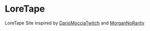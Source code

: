 # LoreTape
LoreTape Site inspired by [DarioMocciaTwitch](https://www.twitch.tv/dariomocciatwitch) and [MorganNoRarity](https://www.instagram.com/morganorarity/)
